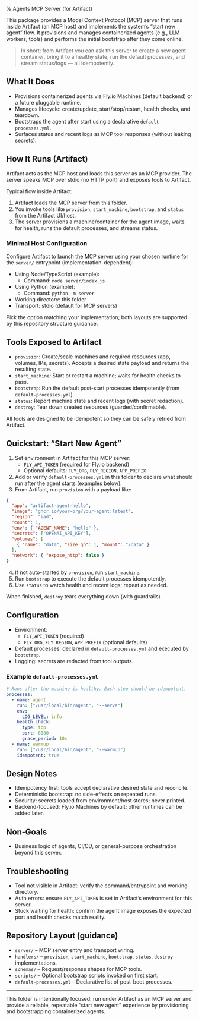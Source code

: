 % Agents MCP Server (for Artifact)

This package provides a Model Context Protocol (MCP) server that runs inside Artifact (an MCP host) and implements the system’s “start new agent” flow. It provisions and manages containerized agents (e.g., LLM workers, tools) and performs the initial bootstrap after they come online.

> In short: from Artifact you can ask this server to create a new agent container, bring it to a healthy state, run the default processes, and stream status/logs — all idempotently.

## What It Does
- Provisions containerized agents via Fly.io Machines (default backend) or a future pluggable runtime.
- Manages lifecycle: create/update, start/stop/restart, health checks, and teardown.
- Bootstraps the agent after start using a declarative `default-processes.yml`.
- Surfaces status and recent logs as MCP tool responses (without leaking secrets).

## How It Runs (Artifact)
Artifact acts as the MCP host and loads this server as an MCP provider. The server speaks MCP over stdio (no HTTP port) and exposes tools to Artifact.

Typical flow inside Artifact:
1) Artifact loads the MCP server from this folder.
2) You invoke tools like `provision`, `start_machine`, `bootstrap`, and `status` from the Artifact UI/host.
3) The server provisions a machine/container for the agent image, waits for health, runs the default processes, and streams status.

### Minimal Host Configuration
Configure Artifact to launch the MCP server using your chosen runtime for the `server/` entrypoint (implementation-dependent):

- Using Node/TypeScript (example):
  - Command: `node server/index.js`
- Using Python (example):
  - Command: `python -m server`
- Working directory: this folder
- Transport: stdio (default for MCP servers)

Pick the option matching your implementation; both layouts are supported by this repository structure guidance.

## Tools Exposed to Artifact
- `provision`: Create/scale machines and required resources (app, volumes, IPs, secrets). Accepts a desired state payload and returns the resulting state.
- `start_machine`: Start or restart a machine; waits for health checks to pass.
- `bootstrap`: Run the default post-start processes idempotently (from `default-processes.yml`).
- `status`: Report machine state and recent logs (with secret redaction).
- `destroy`: Tear down created resources (guarded/confirmable).

All tools are designed to be idempotent so they can be safely retried from Artifact.

## Quickstart: “Start New Agent”
1) Set environment in Artifact for this MCP server:
   - `FLY_API_TOKEN` (required for Fly.io backend)
   - Optional defaults: `FLY_ORG`, `FLY_REGION`, `APP_PREFIX`
2) Add or verify `default-processes.yml` in this folder to declare what should run after the agent starts (examples below).
3) From Artifact, run `provision` with a payload like:

```json
{
  "app": "artifact-agent-hello",
  "image": "ghcr.io/your-org/your-agent:latest",
  "region": "iad",
  "count": 1,
  "env": { "AGENT_NAME": "hello" },
  "secrets": ["OPENAI_API_KEY"],
  "volumes": [
    { "name": "data", "size_gb": 1, "mount": "/data" }
  ],
  "network": { "expose_http": false }
}
```

4) If not auto-started by `provision`, run `start_machine`.
5) Run `bootstrap` to execute the default processes idempotently.
6) Use `status` to watch health and recent logs; repeat as needed.

When finished, `destroy` tears everything down (with guardrails).

## Configuration
- Environment:
  - `FLY_API_TOKEN` (required)
  - `FLY_ORG`, `FLY_REGION`, `APP_PREFIX` (optional defaults)
- Default processes: declared in `default-processes.yml` and executed by `bootstrap`.
- Logging: secrets are redacted from tool outputs.

### Example `default-processes.yml`
```yaml
# Runs after the machine is healthy. Each step should be idempotent.
processes:
  - name: agent
    run: ["/usr/local/bin/agent", "--serve"]
    env:
      LOG_LEVEL: info
    health_check:
      type: tcp
      port: 8080
      grace_period: 10s
  - name: warmup
    run: ["/usr/local/bin/agent", "--warmup"]
    idempotent: true
```

## Design Notes
- Idempotency first: tools accept declarative desired state and reconcile.
- Deterministic bootstrap: no side-effects on repeated runs.
- Security: secrets loaded from environment/host stores; never printed.
- Backend-focused: Fly.io Machines by default; other runtimes can be added later.

## Non‑Goals
- Business logic of agents, CI/CD, or general-purpose orchestration beyond this server.

## Troubleshooting
- Tool not visible in Artifact: verify the command/entrypoint and working directory.
- Auth errors: ensure `FLY_API_TOKEN` is set in Artifact’s environment for this server.
- Stuck waiting for health: confirm the agent image exposes the expected port and health checks match reality.

## Repository Layout (guidance)
- `server/` – MCP server entry and transport wiring.
- `handlers/` – `provision`, `start_machine`, `bootstrap`, `status`, `destroy` implementations.
- `schemas/` – Request/response shapes for MCP tools.
- `scripts/` – Optional bootstrap scripts invoked on first start.
- `default-processes.yml` – Declarative list of post-boot processes.

---
This folder is intentionally focused: run under Artifact as an MCP server and provide a reliable, repeatable “start new agent” experience by provisioning and bootstrapping containerized agents.
